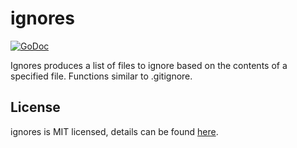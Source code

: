 # ignores
[![GoDoc](https://godoc.org/github.com/Bowery/ignores?status.png)](https://godoc.org/github.com/Bowery/ignores)

Ignores produces a list of files to ignore based on the contents of a specified file. Functions similar to .gitignore.

## License

ignores is MIT licensed, details can be found [here](https://raw.githubusercontent.com/Bowery/ignores/master/LICENSE).
